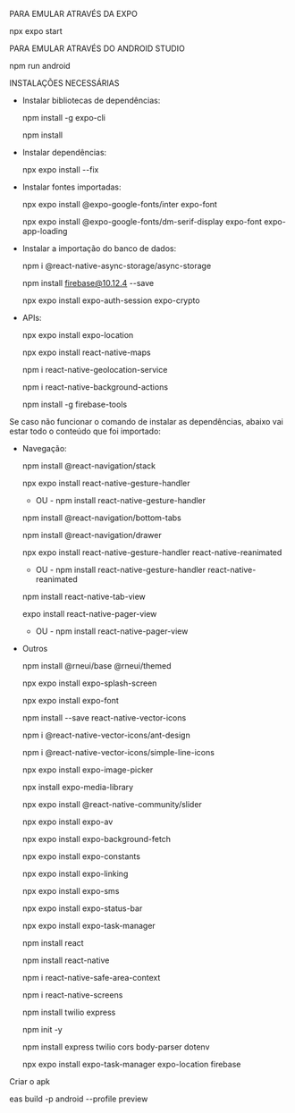 PARA EMULAR ATRAVÉS DA EXPO

   npx expo start



PARA EMULAR ATRAVÉS DO ANDROID STUDIO

   npm run android



INSTALAÇÕES NECESSÁRIAS

- Instalar bibliotecas de dependências: 

    npm install -g expo-cli

    npm install


- Instalar dependências: 

    npx expo install --fix


- Instalar fontes importadas: 

   npx expo install @expo-google-fonts/inter expo-font

   npx expo install @expo-google-fonts/dm-serif-display expo-font expo-app-loading


- Instalar a importação do banco de dados: 

   npm i @react-native-async-storage/async-storage

   npm install firebase@10.12.4 --save

   npx expo install expo-auth-session expo-crypto


- APIs:

   npx expo install expo-location

   npx expo install react-native-maps

   npm i react-native-geolocation-service

   npm i react-native-background-actions

   npm install -g firebase-tools




Se caso não funcionar o comando de instalar as dependências, abaixo vai estar todo o conteúdo que foi importado:

- Navegação:

   npm install @react-navigation/stack

   npx expo install react-native-gesture-handler
   - OU -
   npm install react-native-gesture-handler

   npm install @react-navigation/bottom-tabs

   npm install @react-navigation/drawer

   npx expo install react-native-gesture-handler react-native-reanimated 
   - OU -
   npm install react-native-gesture-handler react-native-reanimated

   npm install react-native-tab-view 

   expo install react-native-pager-view
    - OU -
   npm install react-native-pager-view



- Outros

   npm install @rneui/base @rneui/themed

   npx expo install expo-splash-screen

   npx expo install expo-font

   npm install --save react-native-vector-icons

   npm i @react-native-vector-icons/ant-design

   npm i @react-native-vector-icons/simple-line-icons

   npx expo install expo-image-picker

   npx install expo-media-library

   npx expo install @react-native-community/slider

   npx expo install expo-av

   npx expo install expo-background-fetch

   npx expo install expo-constants

   npx expo install expo-linking

   npx expo install expo-sms

   npx expo install expo-status-bar

   npx expo install expo-task-manager

   npm install react

   npm install react-native

   npm i react-native-safe-area-context

   npm i react-native-screens

   npm install twilio express

   npm init -y
   
   npm install express twilio cors body-parser dotenv

   npx expo install expo-task-manager expo-location firebase



Criar o apk

   eas build -p android --profile preview

